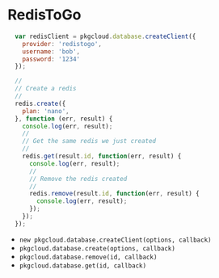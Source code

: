 # RedisToGo

``` js
  var redisClient = pkgcloud.database.createClient({
    provider: 'redistogo',
    username: 'bob',
    password: '1234'
  });

  //
  // Create a redis
  //
  redis.create({
    plan: 'nano',
  }, function (err, result) {
    console.log(err, result);
    //
    // Get the same redis we just created
    //
    redis.get(result.id, function(err, result) {
      console.log(err, result);
      //
      // Remove the redis created
      //
      redis.remove(result.id, function(err, result) {
        console.log(err, result);
      });
    });
  });
```

* `new pkgcloud.database.createClient(options, callback)`
* `pkgcloud.database.create(options, callback)`
* `pkgcloud.database.remove(id, callback)`
* `pkgcloud.database.get(id, callback)`